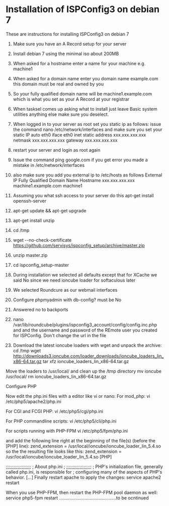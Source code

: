 # Installation of ISPConfig3 on debian 7

These are instructions for installing ISPConfig3 on debian 7
1. Make sure you have an A Record setup for your server
2. Install debian 7 using the minimal iso about 200MB
3. When asked for a hostname enter a name for your machine e.g. machine1
4. When asked for a domain name enter you domain name example.com this domain must be real and owned by you
5. So your fully qualified domain name will be machine1.example.com which is what you set as your A Record at your registrar
6. When tasksel comes up asking what to install just leave Basic system utilities anything else make sure you deselect.
7. When logged in to your server as root set you static ip as follows:
issue the command nano /etc/network/interfaces and make sure you set your static IP
auto eth0
iface eth0 inet static
    address xxx.xxx.xxx.xxx
    netmask xxx.xxx.xxx.xxx
    gateway xxx.xxx.xxx.xxx
8. restart your server and login as root again
9. Issue the command ping google.com if you get error you made a mistake in /etc/network/interfaces
10. also make sure you add you external ip to /etc/hosts as follows
External IP         Fully Qualified Domain Name       Hostname
xxx.xxx.xxx.xxx     machine1.example.com              machine1

11. Assuming you what ssh access to your server do this apt-get install openssh-server
12. apt-get update && apt-get upgrade
13. apt-get install unzip
14. cd /tmp
15. wget --no-check-certificate https://github.com/servisys/ispconfig_setup/archive/master.zip
16. unzip master.zip
17. cd ispconfig_setup-master
18. During installation we selected all defaults except that for XCache we said No since we need ioncube loader for softaculous later
19. We selected Roundcure as our webmail interfaces
20. Configure phpmyadmin with db-config? must be No
21. Answered no to backports
22.  nano /var/lib/roundcube/plugins/ispconfig3_account/config/config.inc.php
and and the username and password of the REmote user you created for ISPConfig. Don't change the url in the file

23. Download the latest ioncube loaders with wget and unpack the archive:
cd /tmp
wget http://downloads3.ioncube.com/loader_downloads/ioncube_loaders_lin_x86-64.tar.gz
tar xfz ioncube_loaders_lin_x86-64.tar.gz

Move the loaders to /usr/local/ and clean up the /tmp directory
mv ioncube /usr/local/
rm ioncube_loaders_lin_x86-64.tar.gz

Configure PHP

Now edit the php.ini files with a editor like vi or nano:
For mod_php:
vi /etc/php5/apache2/php.ini

For CGI and FCGI PHP:
vi /etc/php5/cgi/php.ini

For PHP commandline scripts:
vi /etc/php5/cli/php.ini

For scripts running with PHP-FPM
vi /etc/php5/fpm/php.ini

and add the following line right at the beginning of the file(s) (before the [PHP] line):
zend_extension = /usr/local/ioncube/ioncube_loader_lin_5.4.so
so the the resulting file looks like this:
zend_extension = /usr/local/ioncube/ioncube_loader_lin_5.4.so
[PHP]

;;;;;;;;;;;;;;;;;;;
; About php.ini   ;
;;;;;;;;;;;;;;;;;;;
; PHP's initialization file, generally called php.ini, is responsible for
; configuring many of the aspects of PHP's behavior.
[...]
Finally restart apache to apply the changes:
service apache2 restart

When you use PHP-FPM, then restart the PHP-FPM pool daemon as well:
service php5-fpm restart
.............................................to be ocntinued
